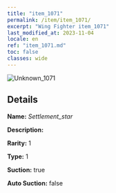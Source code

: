 ```yaml
---
title: "item_1071"
permalink: /item/item_1071/
excerpt: "Wing Fighter item_1071"
last_modified_at: 2023-11-04
locale: en
ref: "item_1071.md"
toc: false
classes: wide
---
```



 ![Unknown_1071](/images/item/Settlement_star_p.png)



## Details

 **Name:** *Settlement_star* 

 **Description:** 

 **Rarity:** 1 

 **Type:** 1 

 **Suction:** true 

 **Auto Suction:** false 


